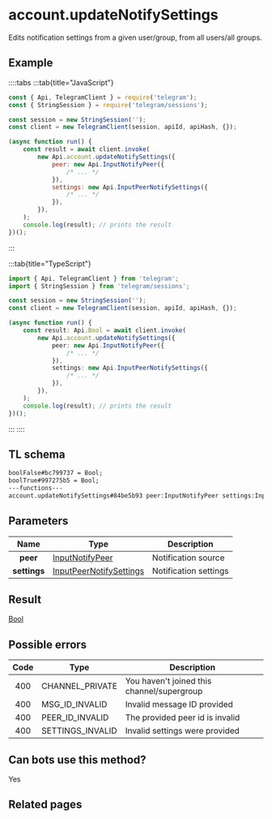 # account.updateNotifySettings

Edits notification settings from a given user/group, from all users/all groups.

## Example

::::tabs
:::tab{title="JavaScript"}

```js
const { Api, TelegramClient } = require('telegram');
const { StringSession } = require('telegram/sessions');

const session = new StringSession('');
const client = new TelegramClient(session, apiId, apiHash, {});

(async function run() {
    const result = await client.invoke(
        new Api.account.updateNotifySettings({
            peer: new Api.InputNotifyPeer({
                /* ... */
            }),
            settings: new Api.InputPeerNotifySettings({
                /* ... */
            }),
        }),
    );
    console.log(result); // prints the result
})();
```

:::

:::tab{title="TypeScript"}

```ts
import { Api, TelegramClient } from 'telegram';
import { StringSession } from 'telegram/sessions';

const session = new StringSession('');
const client = new TelegramClient(session, apiId, apiHash, {});

(async function run() {
    const result: Api.Bool = await client.invoke(
        new Api.account.updateNotifySettings({
            peer: new Api.InputNotifyPeer({
                /* ... */
            }),
            settings: new Api.InputPeerNotifySettings({
                /* ... */
            }),
        }),
    );
    console.log(result); // prints the result
})();
```

:::
::::

## TL schema

```txt
boolFalse#bc799737 = Bool;
boolTrue#997275b5 = Bool;
---functions---
account.updateNotifySettings#84be5b93 peer:InputNotifyPeer settings:InputPeerNotifySettings = Bool;
```

## Parameters

|     Name     | Type                                                                              | Description           |
| :----------: | --------------------------------------------------------------------------------- | --------------------- |
|   **peer**   | [InputNotifyPeer](https://core.telegram.org/type/InputNotifyPeer)                 | Notification source   |
| **settings** | [InputPeerNotifySettings](https://core.telegram.org/type/InputPeerNotifySettings) | Notification settings |

## Result

[Bool](https://core.telegram.org/type/Bool)

## Possible errors

| Code | Type             | Description                                |
| :--: | ---------------- | ------------------------------------------ |
| 400  | CHANNEL_PRIVATE  | You haven't joined this channel/supergroup |
| 400  | MSG_ID_INVALID   | Invalid message ID provided                |
| 400  | PEER_ID_INVALID  | The provided peer id is invalid            |
| 400  | SETTINGS_INVALID | Invalid settings were provided             |

## Can bots use this method?

Yes

## Related pages
